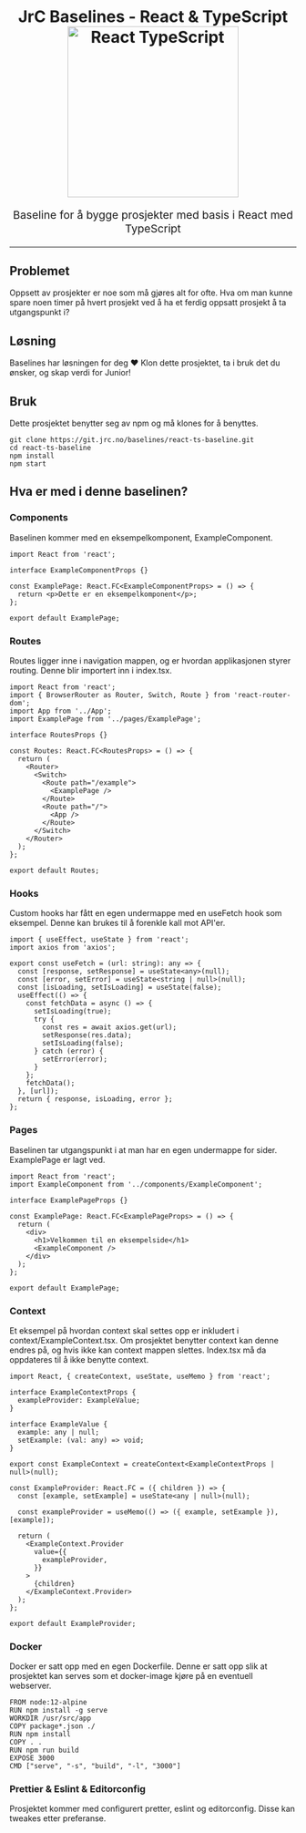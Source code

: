 <h1 align="center">
  JrC Baselines - React & TypeScript
  <br>
  <img src="https://jordy.app/_next/static/images/header-image-35c957288a5759161d321bcba4423e7f.png" alt="React TypeScript" title="React TypeScript" width="300">
  <br>
</h1>
<p align="center" style="font-size: 1.2rem;">Baseline for å bygge prosjekter med basis i React med TypeScript</p>

<hr />

## Problemet

Oppsett av prosjekter er noe som må gjøres alt for ofte. Hva om man kunne spare noen timer på hvert prosjekt ved å ha et ferdig oppsatt prosjekt å ta utgangspunkt i?

## Løsning

Baselines har løsningen for deg ❤️
Klon dette prosjektet, ta i bruk det du ønsker, og skap verdi for Junior!

## Bruk

Dette prosjektet benytter seg av npm og må klones for å benyttes.

```
git clone https://git.jrc.no/baselines/react-ts-baseline.git
cd react-ts-baseline
npm install 
npm start
```
## Hva er med i denne baselinen?

### Components
Baselinen kommer med en eksempelkomponent, ExampleComponent. 

```
import React from 'react';

interface ExampleComponentProps {}

const ExamplePage: React.FC<ExampleComponentProps> = () => {
  return <p>Dette er en eksempelkomponent</p>;
};

export default ExamplePage;

```

### Routes
Routes ligger inne i navigation mappen, og er hvordan applikasjonen styrer routing. Denne blir importert inn i index.tsx.
```
import React from 'react';
import { BrowserRouter as Router, Switch, Route } from 'react-router-dom';
import App from '../App';
import ExamplePage from '../pages/ExamplePage';

interface RoutesProps {}

const Routes: React.FC<RoutesProps> = () => {
  return (
    <Router>
      <Switch>
        <Route path="/example">
          <ExamplePage />
        </Route>
        <Route path="/">
          <App />
        </Route>
      </Switch>
    </Router>
  );
};

export default Routes;
```

### Hooks
Custom hooks har fått en egen undermappe med en useFetch hook som eksempel. Denne kan brukes til å forenkle kall mot API'er.
```
import { useEffect, useState } from 'react';
import axios from 'axios';

export const useFetch = (url: string): any => {
  const [response, setResponse] = useState<any>(null);
  const [error, setError] = useState<string | null>(null);
  const [isLoading, setIsLoading] = useState(false);
  useEffect(() => {
    const fetchData = async () => {
      setIsLoading(true);
      try {
        const res = await axios.get(url);
        setResponse(res.data);
        setIsLoading(false);
      } catch (error) {
        setError(error);
      }
    };
    fetchData();
  }, [url]);
  return { response, isLoading, error };
};

```

### Pages
Baselinen tar utgangspunkt i at man har en egen undermappe for sider. ExamplePage er lagt ved.
```
import React from 'react';
import ExampleComponent from '../components/ExampleComponent';

interface ExamplePageProps {}

const ExamplePage: React.FC<ExamplePageProps> = () => {
  return (
    <div>
      <h1>Velkommen til en eksempelside</h1>
      <ExampleComponent />
    </div>
  );
};

export default ExamplePage;

```

### Context
Et eksempel på hvordan context skal settes opp er inkludert i context/ExampleContext.tsx. Om prosjektet benytter context kan denne endres på, og hvis ikke kan context mappen slettes. Index.tsx må da oppdateres til å ikke benytte context.
```
import React, { createContext, useState, useMemo } from 'react';

interface ExampleContextProps {
  exampleProvider: ExampleValue;
}

interface ExampleValue {
  example: any | null;
  setExample: (val: any) => void;
}

export const ExampleContext = createContext<ExampleContextProps | null>(null);

const ExampleProvider: React.FC = ({ children }) => {
  const [example, setExample] = useState<any | null>(null);

  const exampleProvider = useMemo(() => ({ example, setExample }), [example]);

  return (
    <ExampleContext.Provider
      value={{
        exampleProvider,
      }}
    >
      {children}
    </ExampleContext.Provider>
  );
};

export default ExampleProvider;

```

### Docker
Docker er satt opp med en egen Dockerfile. Denne er satt opp slik at prosjektet kan serves som et docker-image kjøre på en eventuell webserver.
```
FROM node:12-alpine
RUN npm install -g serve
WORKDIR /usr/src/app
COPY package*.json ./
RUN npm install
COPY . .
RUN npm run build
EXPOSE 3000
CMD ["serve", "-s", "build", "-l", "3000"]

```

### Prettier & Eslint & Editorconfig
Prosjektet kommer med configurert pretter, eslint og editorconfig. Disse kan tweakes etter preferanse.
